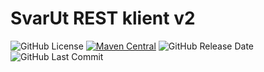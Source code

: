 # SvarUt REST klient v2
![GitHub License](https://img.shields.io/github/license/ks-no/svarut-rest-klient-v2)
[![Maven Central](https://img.shields.io/maven-central/v/no.ks.fiks/svarut-rest-klient-v2)](https://search.maven.org/artifact/no.ks.fiks/svarut-rest-klient-v2)
![GitHub Release Date](https://img.shields.io/github/release-date/ks-no/svarut-rest-klient-v2.svg)
![GitHub Last Commit](https://img.shields.io/github/last-commit/ks-no/svarut-rest-klient-v2.svg)
